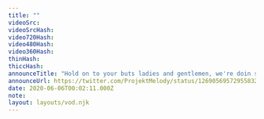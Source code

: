 ```yaml
---
title: ""
videoSrc: 
videoSrcHash: 
video720Hash: 
video480Hash: 
video360Hash: 
thinHash: 
thiccHash: 
announceTitle: "Hold on to your buts ladies and gentlemen, we're doin some ASMR today!!! XD"
announceUrl: https://twitter.com/ProjektMelody/status/1269056957295583240
date: 2020-06-06T00:02:11.000Z
note: 
layout: layouts/vod.njk
---
```

